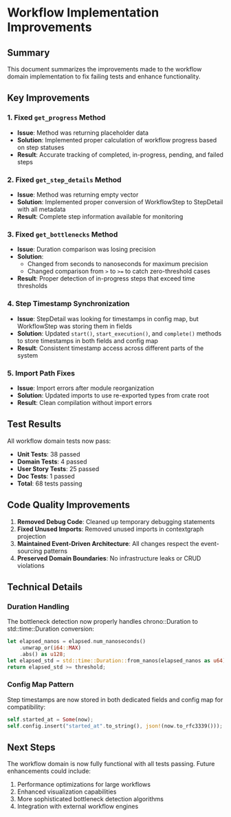 # Workflow Implementation Improvements

## Summary

This document summarizes the improvements made to the workflow domain implementation to fix failing tests and enhance functionality.

## Key Improvements

### 1. Fixed `get_progress` Method
- **Issue**: Method was returning placeholder data
- **Solution**: Implemented proper calculation of workflow progress based on step statuses
- **Result**: Accurate tracking of completed, in-progress, pending, and failed steps

### 2. Fixed `get_step_details` Method  
- **Issue**: Method was returning empty vector
- **Solution**: Implemented proper conversion of WorkflowStep to StepDetail with all metadata
- **Result**: Complete step information available for monitoring

### 3. Fixed `get_bottlenecks` Method
- **Issue**: Duration comparison was losing precision
- **Solution**: 
  - Changed from seconds to nanoseconds for maximum precision
  - Changed comparison from `>` to `>=` to catch zero-threshold cases
- **Result**: Proper detection of in-progress steps that exceed time thresholds

### 4. Step Timestamp Synchronization
- **Issue**: StepDetail was looking for timestamps in config map, but WorkflowStep was storing them in fields
- **Solution**: Updated `start()`, `start_execution()`, and `complete()` methods to store timestamps in both fields and config map
- **Result**: Consistent timestamp access across different parts of the system

### 5. Import Path Fixes
- **Issue**: Import errors after module reorganization
- **Solution**: Updated imports to use re-exported types from crate root
- **Result**: Clean compilation without import errors

## Test Results

All workflow domain tests now pass:
- **Unit Tests**: 38 passed
- **Domain Tests**: 4 passed  
- **User Story Tests**: 25 passed
- **Doc Tests**: 1 passed
- **Total**: 68 tests passing

## Code Quality Improvements

1. **Removed Debug Code**: Cleaned up temporary debugging statements
2. **Fixed Unused Imports**: Removed unused imports in contextgraph projection
3. **Maintained Event-Driven Architecture**: All changes respect the event-sourcing patterns
4. **Preserved Domain Boundaries**: No infrastructure leaks or CRUD violations

## Technical Details

### Duration Handling
The bottleneck detection now properly handles chrono::Duration to std::time::Duration conversion:
```rust
let elapsed_nanos = elapsed.num_nanoseconds()
    .unwrap_or(i64::MAX)
    .abs() as u128;
let elapsed_std = std::time::Duration::from_nanos(elapsed_nanos as u64);
return elapsed_std >= threshold;
```

### Config Map Pattern
Step timestamps are now stored in both dedicated fields and config map for compatibility:
```rust
self.started_at = Some(now);
self.config.insert("started_at".to_string(), json!(now.to_rfc3339()));
```

## Next Steps

The workflow domain is now fully functional with all tests passing. Future enhancements could include:
1. Performance optimizations for large workflows
2. Enhanced visualization capabilities
3. More sophisticated bottleneck detection algorithms
4. Integration with external workflow engines 